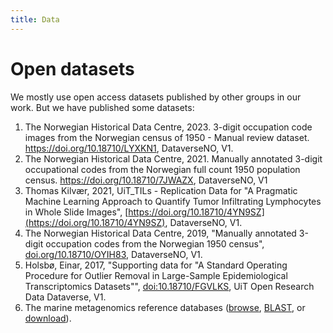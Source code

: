 ```yaml
---
title: Data
---
```


# Open datasets

We mostly use open access datasets published by other groups in our work. But we have published some datasets:
1. The Norwegian Historical Data Centre, 2023.  3-digit occupation code images from the Norwegian census of 1950 - Manual review dataset. https://doi.org/10.18710/LYXKN1, DataverseNO, V1.
2. The Norwegian Historical Data Centre, 2021. Manually annotated 3-digit occupational codes from the Norwegian full count 1950 population census. https://doi.org/10.18710/7JWAZX, DataverseNO, V1 
1. Thomas Kilvær, 2021, UiT_TILs - Replication Data for "A Pragmatic Machine Learning Approach to Quantify Tumor Infiltrating Lymphocytes in Whole Slide Images", [https://doi.org/10.18710/4YN9SZ](https://doi.org/10.18710/4YN9SZ), DataverseNO, V1.
2. The Norwegian Historical Data Centre, 2019, "Manually annotated 3-digit occupation codes from the Norwegian 1950 census", [doi.org/10.18710/OYIH83](https://doi.org/10.18710/OYIH83), DataverseNO, V1. 
3. Holsbø, Einar, 2017, "Supporting data for "A Standard Operating Procedure for Outlier Removal in Large-Sample Epidemiological Transcriptomics Datasets"", [doi:10.18710/FGVLKS](http://dx.doi.org/10.18710/FGVLKS), UiT Open Research Data Dataverse, V1.
4. The marine metagenomics reference databases ([browse](https://mmp.sfb.uit.no/databases/),  [BLAST](https://mmp.sfb.uit.no/blast/), or [download](https://mmp.sfb.uit.no/public/databases/)).

